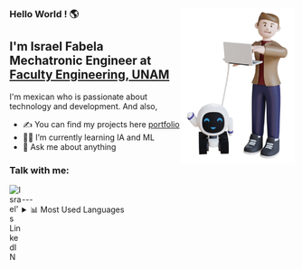 ### Hello World ! 🌎 <img align="right" src="character_model.png" width="200px">
<h2>I'm Israel Fabela <br>Mechatronic Engineer at <a href="ingenieria.unam.mx">Faculty Engineering, UNAM</a> </h2>

I'm mexican who is passionate about technology and development. And also,

- ✍ You can find my projects here [portfolio]
- 👨‍💻 I’m currently learning IA and ML
- 💬 Ask me about anything

### Talk with me:
<a href="https://www.linkedin.com/in/iofabela/">
  <img align="left" alt="Israel's LinkedIN" width="22px" src="https://raw.githubusercontent.com/peterthehan/peterthehan/master/assets/linkedin.svg" />
</a>


<br/>
---
<details>
  <summary>📊  Most Used Languages</summary>

<img align="left" alt="iofabela's GitHub Top Languages" src="https://github-readme-stats.vercel.app/api/top-langs/?username=iofabela&layout=compact&border_color=1D2135&bg_color=1D2135&text_color=FFFF" />


</details>

<!-- [![Linkedin: iofabela](https://img.shields.io/badge/-iofabela-blue?style=flat-square&logo=Linkedin&logoColor=white&link=https://www.linkedin.com/in/iofabela/)][linkedin] -->

[portfolio]: https://iofabela.netlify.app
[linkedin]: https://linkedin.com/in/iofabela
